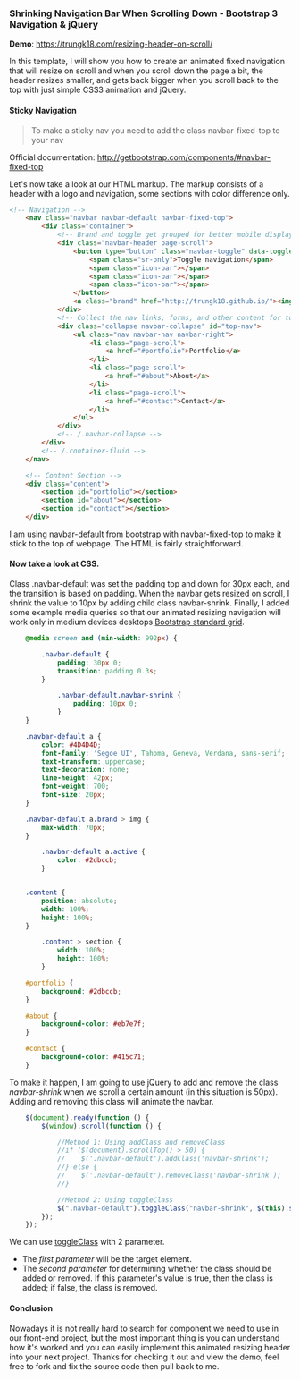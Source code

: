 ### Shrinking Navigation Bar When Scrolling Down - Bootstrap 3 Navigation & jQuery
**Demo**: https://trungk18.com/resizing-header-on-scroll/

In this template, I will show you how to create an animated fixed navigation that will resize on scroll and when you scroll down the page a bit, the header resizes smaller, and gets back bigger when you scroll back to the top with just simple CSS3 animation and jQuery.

#### Sticky Navigation

> To make a sticky nav you need to add the class navbar-fixed-top to your nav

Official documentation:
http://getbootstrap.com/components/#navbar-fixed-top
 
Let's now take a look at our HTML markup. The markup consists of a header with a logo and navigation, some sections with color difference only. 

```html
<!-- Navigation -->
    <nav class="navbar navbar-default navbar-fixed-top">
        <div class="container">
            <!-- Brand and toggle get grouped for better mobile display -->
            <div class="navbar-header page-scroll">
                <button type="button" class="navbar-toggle" data-toggle="collapse" data-target="#top-nav">
                    <span class="sr-only">Toggle navigation</span>
                    <span class="icon-bar"></span>
                    <span class="icon-bar"></span>
                    <span class="icon-bar"></span>
                </button>
                <a class="brand" href="http://trungk18.github.io/"><img src="trungk18.png" class="img-responsive" title="trungk18" /></a>
            </div>
            <!-- Collect the nav links, forms, and other content for toggling -->
            <div class="collapse navbar-collapse" id="top-nav">
                <ul class="nav navbar-nav navbar-right">
                    <li class="page-scroll">
                        <a href="#portfolio">Portfolio</a>
                    </li>
                    <li class="page-scroll">
                        <a href="#about">About</a>
                    </li>
                    <li class="page-scroll">
                        <a href="#contact">Contact</a>
                    </li>
                </ul>
            </div>
            <!-- /.navbar-collapse -->
        </div>
        <!-- /.container-fluid -->
    </nav>

    <!-- Content Section -->
    <div class="content">
        <section id="portfolio"></section>
        <section id="about"></section>
        <section id="contact"></section>
    </div>
```

I am using navbar-default from bootstrap with navbar-fixed-top to make it stick to the top of webpage. The HTML is fairly straightforward. 

#### Now take a look at CSS.

Class .navbar-default was set the padding top and down for 30px each, and the transition is based on padding. When the navbar gets resized on scroll, I shrink the value to 10px by adding child class navbar-shrink.
Finally, I added some example media queries so that our animated resizing navigation will work only in medium devices desktops [Bootstrap standard grid](http://getbootstrap.com/css/#grid). 

```css
    @media screen and (min-width: 992px) {

        .navbar-default {
            padding: 30px 0;
            transition: padding 0.3s;
        }

            .navbar-default.navbar-shrink {
                padding: 10px 0;
            }
    }

    .navbar-default a {
        color: #4D4D4D;
        font-family: 'Segoe UI', Tahoma, Geneva, Verdana, sans-serif;
        text-transform: uppercase;
        text-decoration: none;
        line-height: 42px;
        font-weight: 700;
        font-size: 20px;
    }

    .navbar-default a.brand > img {            
        max-width: 70px;
    }

        .navbar-default a.active {
            color: #2dbccb;
        }


    .content {
        position: absolute;
        width: 100%;
        height: 100%;
    }

        .content > section {
            width: 100%;
            height: 100%;
        }

    #portfolio {
        background: #2dbccb;
    }

    #about {
        background-color: #eb7e7f;
    }

    #contact {
        background-color: #415c71;
    }
```

To make it happen, I am going to use jQuery to add and remove the class *navbar-shrink* when we scroll a certain amount (in this situation is 50px). Adding and removing this class will animate the navbar.

```javascript
    $(document).ready(function () {
        $(window).scroll(function () {

            //Method 1: Using addClass and removeClass
            //if ($(document).scrollTop() > 50) {
            //    $('.navbar-default').addClass('navbar-shrink');
            //} else {
            //    $('.navbar-default').removeClass('navbar-shrink');
            //}

            //Method 2: Using toggleClass
            $(".navbar-default").toggleClass("navbar-shrink", $(this).scrollTop() > 50)
        });
    });
```
We can use [toggleClass](http://api.jquery.com/toggleclass/) with 2 parameter. 
- The *first parameter* will be the target element.
- The *second parameter* for determining whether the class should be added or removed. If this parameter's value is true, then the class is added; if false, the class is removed.

#### Conclusion
Nowadays it is not really hard to search for component we need to use in our front-end project, but the most important thing is you can understand how it's worked and you can easily implement this animated resizing header into your next project.
Thanks for checking it out and view the demo, feel free to fork and fix the source code then pull back to me.

